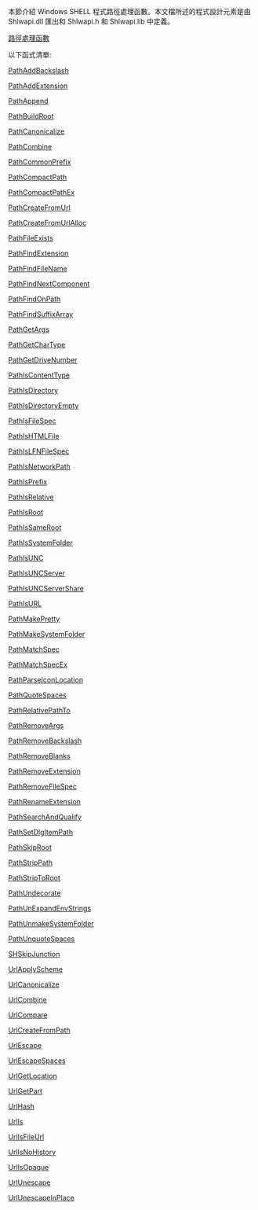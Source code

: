 本節介紹 Windows SHELL 程式路徑處理函數。本文檔所述的程式設計元素是由 Shlwapi.dll 匯出和 Shlwapi.h 和 Shlwapi.lib 中定義。
<p><a href="https://msdn.microsoft.com/en-us/library/windows/desktop/bb773559(v=vs.85).aspx" id="bb762924_VS.85_en-us" title="Path Functions"><span>路徑處理函數</span></a></p>
<p>以下函式清單:</p>
<p><a href="https://msdn.microsoft.com/en-us/library/windows/desktop/bb773561(v=vs.85).aspx" title="PathAddBackslash">PathAddBackslash</a></p>
<p><a href="https://msdn.microsoft.com/en-us/library/windows/desktop/bb773563(v=vs.85).aspx" title="PathAddExtension">PathAddExtension</a></p>
<p><a href="https://msdn.microsoft.com/en-us/library/windows/desktop/bb773565(v=vs.85).aspx" title="PathAppend">PathAppend</a></p>
<p><a href="https://msdn.microsoft.com/en-us/library/windows/desktop/bb773567(v=vs.85).aspx" title="PathBuildRoot">PathBuildRoot</a></p>
<p><a href="https://msdn.microsoft.com/en-us/library/windows/desktop/bb773569(v=vs.85).aspx" title="PathCanonicalize">PathCanonicalize</a></p>
<p><a href="https://msdn.microsoft.com/en-us/library/windows/desktop/bb773571(v=vs.85).aspx" title="PathCombine">PathCombine</a></p>
<p><a href="https://msdn.microsoft.com/en-us/library/windows/desktop/bb773574(v=vs.85).aspx" title="PathCommonPrefix">PathCommonPrefix</a></p>
<p><a href="https://msdn.microsoft.com/en-us/library/windows/desktop/bb773575(v=vs.85).aspx" title="PathCompactPath">PathCompactPath</a></p>
<p><a href="https://msdn.microsoft.com/en-us/library/windows/desktop/bb773578(v=vs.85).aspx" title="PathCompactPathEx">PathCompactPathEx</a></p>
<p><a href="https://msdn.microsoft.com/en-us/library/windows/desktop/bb773581(v=vs.85).aspx" title="PathCreateFromUrl">PathCreateFromUrl</a></p>
<p><a href="https://msdn.microsoft.com/en-us/library/windows/desktop/bb773583(v=vs.85).aspx" title="PathCreateFromUrlAlloc">PathCreateFromUrlAlloc</a></p>
<p><a href="https://msdn.microsoft.com/en-us/library/windows/desktop/bb773584(v=vs.85).aspx" title="PathFileExists">PathFileExists</a></p>
<p><a href="https://msdn.microsoft.com/en-us/library/windows/desktop/bb773587(v=vs.85).aspx" title="PathFindExtension">PathFindExtension</a></p>
<p><a href="https://msdn.microsoft.com/en-us/library/windows/desktop/bb773589(v=vs.85).aspx" title="PathFindFileName">PathFindFileName</a></p>
<p><a href="https://msdn.microsoft.com/en-us/library/windows/desktop/bb773591(v=vs.85).aspx" title="PathFindNextComponent">PathFindNextComponent</a></p>
<p><a href="https://msdn.microsoft.com/en-us/library/windows/desktop/bb773594(v=vs.85).aspx" title="PathFindOnPath">PathFindOnPath</a></p>
<p><a href="https://msdn.microsoft.com/en-us/library/windows/desktop/bb773598(v=vs.85).aspx" title="PathFindSuffixArray">PathFindSuffixArray</a></p>
<p><a href="https://msdn.microsoft.com/en-us/library/windows/desktop/bb773602(v=vs.85).aspx" title="PathGetArgs">PathGetArgs</a></p>
<p><a href="https://msdn.microsoft.com/en-us/library/windows/desktop/bb773608(v=vs.85).aspx" title="PathGetCharType">PathGetCharType</a></p>
<p><a href="https://msdn.microsoft.com/en-us/library/windows/desktop/bb773612(v=vs.85).aspx" title="PathGetDriveNumber">PathGetDriveNumber</a></p>
<p><a href="https://msdn.microsoft.com/en-us/library/windows/desktop/bb773617(v=vs.85).aspx" title="PathIsContentType">PathIsContentType</a></p>
<p><a href="https://msdn.microsoft.com/en-us/library/windows/desktop/bb773621(v=vs.85).aspx" title="PathIsDirectory">PathIsDirectory</a></p>
<p><a href="https://msdn.microsoft.com/en-us/library/windows/desktop/bb773623(v=vs.85).aspx" title="PathIsDirectoryEmpty">PathIsDirectoryEmpty</a></p>
<p><a href="https://msdn.microsoft.com/en-us/library/windows/desktop/bb773627(v=vs.85).aspx" title="PathIsFileSpec">PathIsFileSpec</a></p>
<p><a href="https://msdn.microsoft.com/en-us/library/windows/desktop/bb773631(v=vs.85).aspx" title="PathIsHTMLFile">PathIsHTMLFile</a></p>
<p><a href="https://msdn.microsoft.com/en-us/library/windows/desktop/bb773635(v=vs.85).aspx" title="PathIsLFNFileSpec">PathIsLFNFileSpec</a></p>
<p><a href="https://msdn.microsoft.com/en-us/library/windows/desktop/bb773640(v=vs.85).aspx" title="PathIsNetworkPath">PathIsNetworkPath</a></p>
<p><a href="https://msdn.microsoft.com/en-us/library/windows/desktop/bb773650(v=vs.85).aspx" title="PathIsPrefix">PathIsPrefix</a></p>
<p><a href="https://msdn.microsoft.com/en-us/library/windows/desktop/bb773660(v=vs.85).aspx" title="PathIsRelative">PathIsRelative</a></p>
<p><a href="https://msdn.microsoft.com/en-us/library/windows/desktop/bb773674(v=vs.85).aspx" title="PathIsRoot">PathIsRoot</a></p>
<p><a href="https://msdn.microsoft.com/en-us/library/windows/desktop/bb773687(v=vs.85).aspx" title="PathIsSameRoot">PathIsSameRoot</a></p>
<p><a href="https://msdn.microsoft.com/en-us/library/windows/desktop/bb773701(v=vs.85).aspx" title="PathIsSystemFolder">PathIsSystemFolder</a></p>
<p><a href="https://msdn.microsoft.com/en-us/library/windows/desktop/bb773712(v=vs.85).aspx" title="PathIsUNC">PathIsUNC</a></p>
<p><a href="https://msdn.microsoft.com/en-us/library/windows/desktop/bb773722(v=vs.85).aspx" title="PathIsUNCServer">PathIsUNCServer</a></p>
<p><a href="https://msdn.microsoft.com/en-us/library/windows/desktop/bb773723(v=vs.85).aspx" title="PathIsUNCServerShare">PathIsUNCServerShare</a></p>
<p><a href="https://msdn.microsoft.com/en-us/library/windows/desktop/bb773724(v=vs.85).aspx" title="PathIsURL">PathIsURL</a></p>
<p><a href="https://msdn.microsoft.com/en-us/library/windows/desktop/bb773725(v=vs.85).aspx" title="PathMakePretty">PathMakePretty</a></p>
<p><a href="https://msdn.microsoft.com/en-us/library/windows/desktop/bb773726(v=vs.85).aspx" title="PathMakeSystemFolder">PathMakeSystemFolder</a></p>
<p><a href="https://msdn.microsoft.com/en-us/library/windows/desktop/bb773727(v=vs.85).aspx" title="PathMatchSpec">PathMatchSpec</a></p>
<p><a href="https://msdn.microsoft.com/en-us/library/windows/desktop/bb773728(v=vs.85).aspx" title="PathMatchSpecEx">PathMatchSpecEx</a></p>
<p><a href="https://msdn.microsoft.com/en-us/library/windows/desktop/bb773737(v=vs.85).aspx" title="PathParseIconLocation">PathParseIconLocation</a></p>
<p><a href="https://msdn.microsoft.com/en-us/library/windows/desktop/bb773739(v=vs.85).aspx" title="PathQuoteSpaces">PathQuoteSpaces</a></p>
<p><a href="https://msdn.microsoft.com/en-us/library/windows/desktop/bb773740(v=vs.85).aspx" title="PathRelativePathTo">PathRelativePathTo</a></p>
<p><a href="https://msdn.microsoft.com/en-us/library/windows/desktop/bb773742(v=vs.85).aspx" title="PathRemoveArgs">PathRemoveArgs</a></p>
<p><a href="https://msdn.microsoft.com/en-us/library/windows/desktop/bb773743(v=vs.85).aspx" title="PathRemoveBackslash">PathRemoveBackslash</a></p>
<p><a href="https://msdn.microsoft.com/en-us/library/windows/desktop/bb773745(v=vs.85).aspx" title="PathRemoveBlanks">PathRemoveBlanks</a></p>
<p><a href="https://msdn.microsoft.com/en-us/library/windows/desktop/bb773746(v=vs.85).aspx" title="PathRemoveExtension">PathRemoveExtension</a></p>
<p><a href="https://msdn.microsoft.com/en-us/library/windows/desktop/bb773748(v=vs.85).aspx" title="PathRemoveFileSpec">PathRemoveFileSpec</a></p>
<p><a href="https://msdn.microsoft.com/en-us/library/windows/desktop/bb773749(v=vs.85).aspx" title="PathRenameExtension">PathRenameExtension</a></p>
<p><a href="https://msdn.microsoft.com/en-us/library/windows/desktop/bb773751(v=vs.85).aspx" title="PathSearchAndQualify">PathSearchAndQualify</a></p>
<p><a href="https://msdn.microsoft.com/en-us/library/windows/desktop/bb773752(v=vs.85).aspx" title="PathSetDlgItemPath">PathSetDlgItemPath</a></p>
<p><a href="https://msdn.microsoft.com/en-us/library/windows/desktop/bb773754(v=vs.85).aspx" title="PathSkipRoot">PathSkipRoot</a></p>
<p><a href="https://msdn.microsoft.com/en-us/library/windows/desktop/bb773756(v=vs.85).aspx" title="PathStripPath">PathStripPath</a></p>
<p><a href="https://msdn.microsoft.com/en-us/library/windows/desktop/bb773757(v=vs.85).aspx" title="PathStripToRoot">PathStripToRoot</a></p>
<p><a href="https://msdn.microsoft.com/en-us/library/windows/desktop/bb773759(v=vs.85).aspx" title="PathUndecorate">PathUndecorate</a></p>
<p><a href="https://msdn.microsoft.com/en-us/library/windows/desktop/bb773760(v=vs.85).aspx" title="PathUnExpandEnvStrings">PathUnExpandEnvStrings</a></p>
<p><a href="https://msdn.microsoft.com/en-us/library/windows/desktop/bb773762(v=vs.85).aspx" title="PathUnmakeSystemFolder">PathUnmakeSystemFolder</a></p>
<p><a href="https://msdn.microsoft.com/en-us/library/windows/desktop/bb773763(v=vs.85).aspx" title="PathUnquoteSpaces">PathUnquoteSpaces</a></p>
<p><a href="https://msdn.microsoft.com/en-us/library/windows/desktop/dd378431(v=vs.85).aspx" title="SHSkipJunction">SHSkipJunction</a></p>
<p><a href="https://msdn.microsoft.com/en-us/library/windows/desktop/bb773766(v=vs.85).aspx" title="UrlApplyScheme">UrlApplyScheme</a></p>
<p><a href="https://msdn.microsoft.com/en-us/library/windows/desktop/bb773768(v=vs.85).aspx" title="UrlCanonicalize">UrlCanonicalize</a></p>
<p><a href="https://msdn.microsoft.com/en-us/library/windows/desktop/bb773770(v=vs.85).aspx" title="UrlCombine">UrlCombine</a></p>
<p><a href="https://msdn.microsoft.com/en-us/library/windows/desktop/bb773771(v=vs.85).aspx" title="UrlCompare">UrlCompare</a></p>
<p><a href="https://msdn.microsoft.com/en-us/library/windows/desktop/bb773773(v=vs.85).aspx" title="UrlCreateFromPath">UrlCreateFromPath</a></p>
<p><a href="https://msdn.microsoft.com/en-us/library/windows/desktop/bb773774(v=vs.85).aspx" title="UrlEscape">UrlEscape</a></p>
<p><a href="https://msdn.microsoft.com/en-us/library/windows/desktop/bb773776(v=vs.85).aspx" title="UrlEscapeSpaces">UrlEscapeSpaces</a></p>
<p><a href="https://msdn.microsoft.com/en-us/library/windows/desktop/bb773780(v=vs.85).aspx" title="UrlGetLocation">UrlGetLocation</a></p>
<p><a href="https://msdn.microsoft.com/en-us/library/windows/desktop/bb773781(v=vs.85).aspx" title="UrlGetPart">UrlGetPart</a></p>
<p><a href="https://msdn.microsoft.com/en-us/library/windows/desktop/bb773783(v=vs.85).aspx" title="UrlHash">UrlHash</a></p>
<p><a href="https://msdn.microsoft.com/en-us/library/windows/desktop/bb773784(v=vs.85).aspx" title="UrlIs">UrlIs</a></p>
<p><a href="https://msdn.microsoft.com/en-us/library/windows/desktop/bb773786(v=vs.85).aspx" title="UrlIsFileUrl">UrlIsFileUrl</a></p>
<p><a href="https://msdn.microsoft.com/en-us/library/windows/desktop/bb773788(v=vs.85).aspx" title="UrlIsNoHistory">UrlIsNoHistory</a></p>
<p><a href="https://msdn.microsoft.com/en-us/library/windows/desktop/bb773789(v=vs.85).aspx" title="UrlIsOpaque">UrlIsOpaque</a></p>
<p><a href="https://msdn.microsoft.com/en-us/library/windows/desktop/bb773791(v=vs.85).aspx" title="UrlUnescape">UrlUnescape</a></p>
<p><a href="https://msdn.microsoft.com/en-us/library/windows/desktop/bb773792(v=vs.85).aspx" title="UrlUnescapeInPlace">UrlUnescapeInPlace</a></p>
